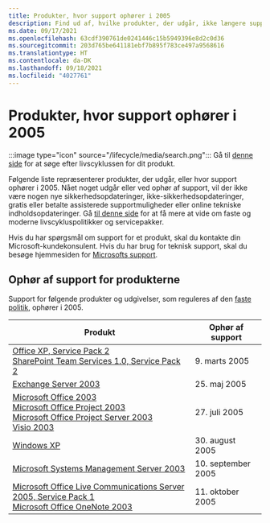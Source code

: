 ```yaml
---
title: Produkter, hvor support ophører i 2005
description: Find ud af, hvilke produkter, der udgår, ikke længere supporteres eller overgår fra generel support til udvidet support i 2005.
ms.date: 09/17/2021
ms.openlocfilehash: 63cdf390761de0241446c15b5949396e8d2c0d36
ms.sourcegitcommit: 203d765be641181ebf7b895f783ce497a9568616
ms.translationtype: HT
ms.contentlocale: da-DK
ms.lasthandoff: 09/18/2021
ms.locfileid: "4027761"
---
```

# <a name="products-ending-support-in-2005"></a>Produkter, hvor support ophører i 2005

:::image type="icon" source="/lifecycle/media/search.png":::
Gå til [denne side](/lifecycle/products/) for at søge efter livscyklussen for dit produkt.

Følgende liste repræsenterer produkter, der udgår, eller hvor support ophører i 2005. Nået noget udgår eller ved ophør af support, vil der ikke være nogen nye sikkerhedsopdateringer, ikke-sikkerhedsopdateringer, gratis eller betalte assisterede supportmuligheder eller online tekniske indholdsopdateringer. Gå [til denne side](/lifecycle/overview/product-end-of-support-overview) for at få mere at vide om faste og moderne livscykluspolitikker og servicepakker.

Hvis du har spørgsmål om support for et produkt, skal du kontakte din Microsoft-kundekonsulent. Hvis du har brug for teknisk support, skal du besøge hjemmesiden for [Microsofts support](https://support.microsoft.com/contactus/?ws=support).





## <a name="products-reaching-end-of-support"></a>Ophør af support for produkterne

Support for følgende produkter og udgivelser, som reguleres af den [faste politik](/lifecycle/policies/fixed), ophører i 2005.

| Produkt | Ophør af support |
| --- | --- |
| [Office XP, Service Pack 2](/lifecycle/products/office-xp?branch=live)<br>[SharePoint Team Services 1.0, Service Pack 2](/lifecycle/products/sharepoint-team-services-10?branch=live)<br> | 9. marts 2005 |
| [Exchange Server 2003](/lifecycle/products/exchange-server-2003?branch=live)<br> | 25. maj 2005 |
| [Microsoft Office 2003](/lifecycle/products/microsoft-office-2003?branch=live)<br>[Microsoft Office Project 2003](/lifecycle/products/microsoft-office-project-2003?branch=live)<br>[Microsoft Office Project Server 2003](/lifecycle/products/microsoft-office-project-server-2003?branch=live)<br>[Visio 2003](/lifecycle/products/visio-2003?branch=live)<br> | 27. juli 2005 |
| [Windows XP](/lifecycle/products/windows-xp?branch=live)<br> | 30. august 2005 |
| [Microsoft Systems Management Server 2003](/lifecycle/products/microsoft-systems-management-server-2003?branch=live)<br> | 10. september 2005 |
| [Microsoft Office Live Communications Server 2005, Service Pack 1](/lifecycle/products/microsoft-office-live-communications-server-2005?branch=live)<br>[Microsoft Office OneNote 2003](/lifecycle/products/microsoft-office-onenote-2003?branch=live)<br> | 11. oktober 2005 |


